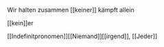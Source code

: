 Wir halten zusammen [[keiner]] kämpft allein 

[[kein]]er

[[Indefinitpronomen]][[Niemand]][[irgend]], [[Jeder]]
